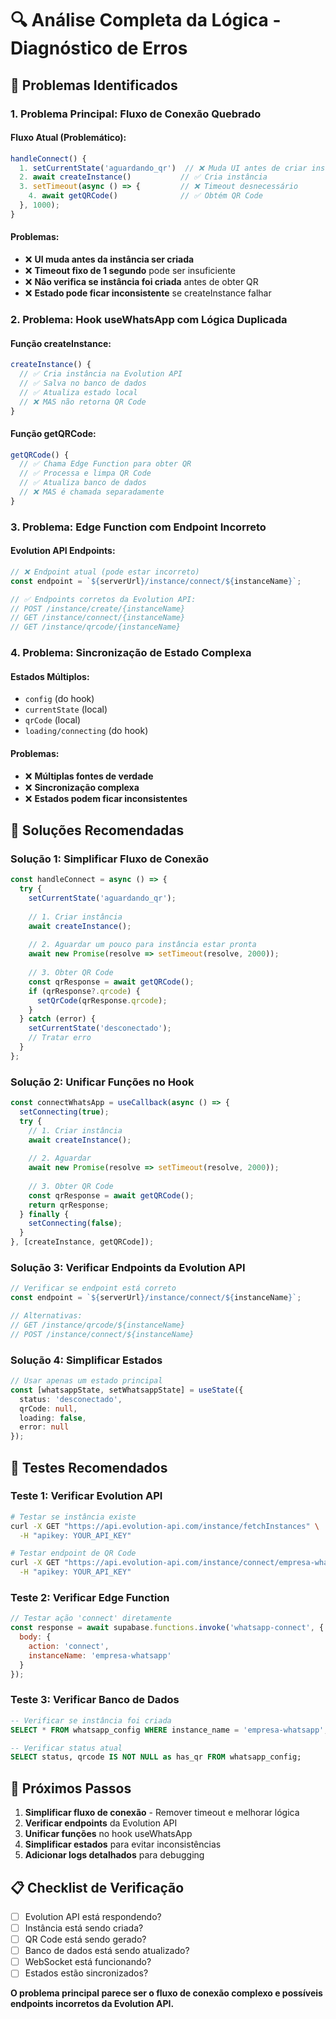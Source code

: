 # 🔍 Análise Completa da Lógica - Diagnóstico de Erros

## 🚨 Problemas Identificados

### **1. Problema Principal: Fluxo de Conexão Quebrado**

#### **Fluxo Atual (Problemático):**
```typescript
handleConnect() {
  1. setCurrentState('aguardando_qr')  // ❌ Muda UI antes de criar instância
  2. await createInstance()           // ✅ Cria instância
  3. setTimeout(async () => {         // ❌ Timeout desnecessário
    4. await getQRCode()              // ✅ Obtém QR Code
  }, 1000);
}
```

#### **Problemas:**
- ❌ **UI muda antes da instância ser criada**
- ❌ **Timeout fixo de 1 segundo** pode ser insuficiente
- ❌ **Não verifica se instância foi criada** antes de obter QR
- ❌ **Estado pode ficar inconsistente** se createInstance falhar

### **2. Problema: Hook useWhatsApp com Lógica Duplicada**

#### **Função createInstance:**
```typescript
createInstance() {
  // ✅ Cria instância na Evolution API
  // ✅ Salva no banco de dados
  // ✅ Atualiza estado local
  // ❌ MAS não retorna QR Code
}
```

#### **Função getQRCode:**
```typescript
getQRCode() {
  // ✅ Chama Edge Function para obter QR
  // ✅ Processa e limpa QR Code
  // ✅ Atualiza banco de dados
  // ❌ MAS é chamada separadamente
}
```

### **3. Problema: Edge Function com Endpoint Incorreto**

#### **Evolution API Endpoints:**
```typescript
// ❌ Endpoint atual (pode estar incorreto)
const endpoint = `${serverUrl}/instance/connect/${instanceName}`;

// ✅ Endpoints corretos da Evolution API:
// POST /instance/create/{instanceName}
// GET /instance/connect/{instanceName}  
// GET /instance/qrcode/{instanceName}
```

### **4. Problema: Sincronização de Estado Complexa**

#### **Estados Múltiplos:**
- `config` (do hook)
- `currentState` (local)
- `qrCode` (local)
- `loading/connecting` (do hook)

#### **Problemas:**
- ❌ **Múltiplas fontes de verdade**
- ❌ **Sincronização complexa**
- ❌ **Estados podem ficar inconsistentes**

## 🔧 Soluções Recomendadas

### **Solução 1: Simplificar Fluxo de Conexão**

```typescript
const handleConnect = async () => {
  try {
    setCurrentState('aguardando_qr');
    
    // 1. Criar instância
    await createInstance();
    
    // 2. Aguardar um pouco para instância estar pronta
    await new Promise(resolve => setTimeout(resolve, 2000));
    
    // 3. Obter QR Code
    const qrResponse = await getQRCode();
    if (qrResponse?.qrcode) {
      setQrCode(qrResponse.qrcode);
    }
  } catch (error) {
    setCurrentState('desconectado');
    // Tratar erro
  }
};
```

### **Solução 2: Unificar Funções no Hook**

```typescript
const connectWhatsApp = useCallback(async () => {
  setConnecting(true);
  try {
    // 1. Criar instância
    await createInstance();
    
    // 2. Aguardar
    await new Promise(resolve => setTimeout(resolve, 2000));
    
    // 3. Obter QR Code
    const qrResponse = await getQRCode();
    return qrResponse;
  } finally {
    setConnecting(false);
  }
}, [createInstance, getQRCode]);
```

### **Solução 3: Verificar Endpoints da Evolution API**

```typescript
// Verificar se endpoint está correto
const endpoint = `${serverUrl}/instance/connect/${instanceName}`;

// Alternativas:
// GET /instance/qrcode/${instanceName}
// POST /instance/connect/${instanceName}
```

### **Solução 4: Simplificar Estados**

```typescript
// Usar apenas um estado principal
const [whatsappState, setWhatsappState] = useState({
  status: 'desconectado',
  qrCode: null,
  loading: false,
  error: null
});
```

## 🧪 Testes Recomendados

### **Teste 1: Verificar Evolution API**
```bash
# Testar se instância existe
curl -X GET "https://api.evolution-api.com/instance/fetchInstances" \
  -H "apikey: YOUR_API_KEY"

# Testar endpoint de QR Code
curl -X GET "https://api.evolution-api.com/instance/connect/empresa-whatsapp" \
  -H "apikey: YOUR_API_KEY"
```

### **Teste 2: Verificar Edge Function**
```javascript
// Testar ação 'connect' diretamente
const response = await supabase.functions.invoke('whatsapp-connect', {
  body: {
    action: 'connect',
    instanceName: 'empresa-whatsapp'
  }
});
```

### **Teste 3: Verificar Banco de Dados**
```sql
-- Verificar se instância foi criada
SELECT * FROM whatsapp_config WHERE instance_name = 'empresa-whatsapp';

-- Verificar status atual
SELECT status, qrcode IS NOT NULL as has_qr FROM whatsapp_config;
```

## 🎯 Próximos Passos

1. **Simplificar fluxo de conexão** - Remover timeout e melhorar lógica
2. **Verificar endpoints** da Evolution API
3. **Unificar funções** no hook useWhatsApp
4. **Simplificar estados** para evitar inconsistências
5. **Adicionar logs detalhados** para debugging

## 📋 Checklist de Verificação

- [ ] Evolution API está respondendo?
- [ ] Instância está sendo criada?
- [ ] QR Code está sendo gerado?
- [ ] Banco de dados está sendo atualizado?
- [ ] WebSocket está funcionando?
- [ ] Estados estão sincronizados?

**O problema principal parece ser o fluxo de conexão complexo e possíveis endpoints incorretos da Evolution API.**





